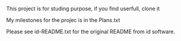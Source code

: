 This project is for studing purpose, if you find userfull, clone it

My milestones for the projec is in the Plans.txt 

Please see id-README.txt for the original README from id software.